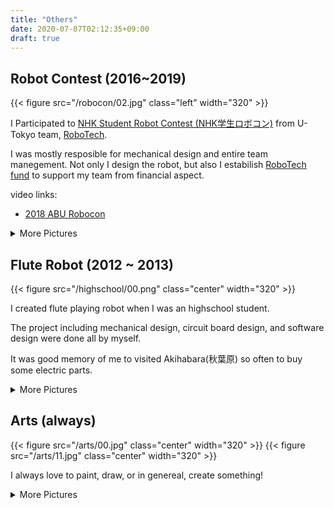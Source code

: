 ```yaml
---
title: "Others"
date: 2020-07-07T02:12:35+09:00
draft: true
---
```

## Robot Contest (2016~2019)
{{< figure src="/robocon/02.jpg"  class="left" width="320"  >}}

I Participated to [NHK Student Robot Contest (NHK学生ロボコン)](http://www.official-robocon.com/gakusei/) from U-Tokyo team, [RoboTech](https://tuk.t.u-tokyo.ac.jp/robotech/).

I was mostly resposible for mechanical design and entire team manegement. Not only I design the robot, but also I estabilish [RoboTech fund](https://utf.u-tokyo.ac.jp/project/pjt103) to support my team from financial aspect.

video links:
- [2018 ABU Robocon](https://www.youtube.com/watch?v=FsRjXtt1Sd8)


<details><summary>More Pictures</summary><div>
{{< figure src="/robocon/10.jpg"  class="right" width="320"  >}}
{{< figure src="/robocon/03.jpg"  class="center" width="320"  >}}
{{< figure src="/robocon/04.jpg"  class="center" width="320"  >}}
{{< figure src="/robocon/05.jpg"  class="center" width="320"  >}}
{{< figure src="/robocon/06.jpg"  class="center" width="320"  >}}
{{< figure src="/robocon/11.jpg"  class="center" width="320"  >}}
</div></details>


## Flute Robot (2012 ~ 2013)

{{< figure src="/highschool/00.png"  class="center" width="320"  >}}

I created flute playing robot when I was an highschool student.

The project including mechanical design, circuit board design, and software design were done all by myself.

It was good memory of me to visited Akihabara(秋葉原) so often to buy some electric parts.
<details><summary>More Pictures</summary><div>
{{< figure src="/highschool/01.png"  class="center" width="320"  >}}
{{< figure src="/highschool/02.png"  class="center" width="320"  >}}
{{< figure src="/highschool/03.jpg"  class="center" width="320"  >}}
{{< figure src="/highschool/04.jpg"  class="center" width="320"  >}}
</div></details>

## Arts (always)
{{< figure src="/arts/00.jpg"  class="center" width="320"  >}}
{{< figure src="/arts/11.jpg"  class="center" width="320"  >}}

I always love to paint, draw, or in genereal, create something!
<details><summary>More Pictures</summary><div>
{{< figure src="/arts/02.jpg"  class="center" width="320"  >}}
{{< figure src="/arts/01.jpg"  class="center" width="320"  >}}
{{< figure src="/arts/03.jpg"  class="center" width="320"  >}}
{{< figure src="/arts/05.jpg"  class="center" width="320"  >}}
{{< figure src="/arts/06.jpg"  class="center" width="320"  >}}
{{< figure src="/arts/07.jpg"  class="center" width="320"  >}}
{{< figure src="/arts/09.jpg"  class="center" width="320"  >}}
{{< figure src="/arts/04.jpg"  class="center" width="320"  >}}
{{< figure src="/flyer/00.jpg"  class="center" width="320"  >}}
{{< figure src="/flyer/01.jpg"  class="center" width="320"  >}}
{{< figure src="/flyer/01.png"  class="center" width="320"  >}}
{{< figure src="/flyer/02.png"  class="center" width="320"  >}}
{{< figure src="/origami/00.jpg"  class="center" width="320"  >}}
{{< figure src="/origami/02.jpg"  class="center" width="320"  >}}
{{< figure src="/origami/03.jpg"  class="center" width="320"  >}}
{{< figure src="/origami/04.jpg"  class="center" width="320"  >}}
{{< figure src="/origami/05.jpg"  class="center" width="320"  >}}

</div></details>

